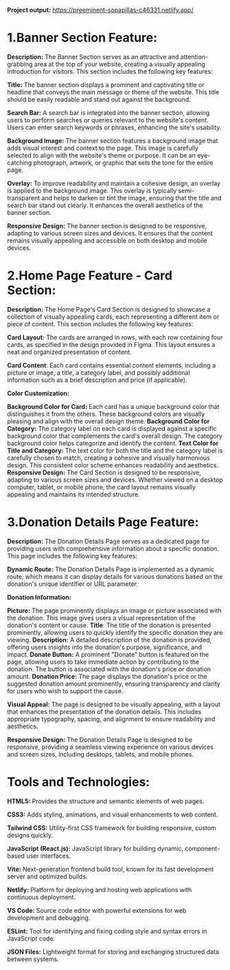 **Project output:** https://preeminent-sopapillas-c46331.netlify.app/


# 1.Banner Section Feature:

**Description:** The Banner Section serves as an attractive and attention-grabbing area at the top of your website, creating a visually appealing introduction for visitors. This section includes the following key features:

**Title:** The banner section displays a prominent and captivating title or headline that conveys the main message or theme of the website. This title should be easily readable and stand out against the background.

**Search Bar:** A search bar is integrated into the banner section, allowing users to perform searches or queries relevant to the website's content. Users can enter search keywords or phrases, enhancing the site's usability.

**Background Image:** The banner section features a background image that adds visual interest and context to the page. This image is carefully selected to align with the website's theme or purpose. It can be an eye-catching photograph, artwork, or graphic that sets the tone for the entire page.

**Overlay:** To improve readability and maintain a cohesive design, an overlay is applied to the background image. This overlay is typically semi-transparent and helps to darken or tint the image, ensuring that the title and search bar stand out clearly. It enhances the overall aesthetics of the banner section.

**Responsive Design:** The banner section is designed to be responsive, adapting to various screen sizes and devices. It ensures that the content remains visually appealing and accessible on both desktop and mobile devices.

# 2.Home Page Feature - Card Section:

**Description:** The Home Page's Card Section is designed to showcase a collection of visually appealing cards, each representing a different item or piece of content. This section includes the following key features:

**Card Layout:** The cards are arranged in rows, with each row containing four cards, as specified in the design provided in Figma. This layout ensures a neat and organized presentation of content.

**Card Content**: Each card contains essential content elements, including a picture or image, a title, a category label, and possibly additional information such as a brief description and price (if applicable).

**Color Customization:**

**Background Color for Card:** Each card has a unique background color that distinguishes it from the others. These background colors are visually pleasing and align with the overall design theme.
**Background Color for Category:** The category label on each card is displayed against a specific background color that complements the card's overall design. The category background color helps categorize and identify the content.
**Text Color for Title and Category:** The text color for both the title and the category label is carefully chosen to match, creating a cohesive and visually harmonious design. This consistent color scheme enhances readability and aesthetics.
**Responsive Design:** The Card Section is designed to be responsive, adapting to various screen sizes and devices. Whether viewed on a desktop computer, tablet, or mobile phone, the card layout remains visually appealing and maintains its intended structure.
# 3.Donation Details Page Feature:

**Description:** The Donation Details Page serves as a dedicated page for providing users with comprehensive information about a specific donation. This page includes the following key features:

**Dynamic Route:** The Donation Details Page is implemented as a dynamic route, which means it can display details for various donations based on the donation's unique identifier or URL parameter.

**Donation Information:**

**Picture:** The page prominently displays an image or picture associated with the donation. This image gives users a visual representation of the donation's content or cause.
**Title**: The title of the donation is presented prominently, allowing users to quickly identify the specific donation they are viewing.
**Description:** A detailed description of the donation is provided, offering users insights into the donation's purpose, significance, and impact.
**Donate Button:** A prominent "Donate" button is featured on the page, allowing users to take immediate action by contributing to the donation. The button is associated with the donation's price or donation amount.
**Donation Price:** The page displays the donation's price or the suggested donation amount prominently, ensuring transparency and clarity for users who wish to support the cause.

**Visual Appeal:** The page is designed to be visually appealing, with a layout that enhances the presentation of the donation details. This includes appropriate typography, spacing, and alignment to ensure readability and aesthetics.

**Responsive Design:** The Donation Details Page is designed to be responsive, providing a seamless viewing experience on various devices and screen sizes, including desktops, tablets, and mobile phones.

# Tools and Technologies:

**HTML5:** Provides the structure and semantic elements of web pages.

**CSS3:** Adds styling, animations, and visual enhancements to web content.

**Tailwind CSS:** Utility-first CSS framework for building responsive, custom designs quickly.

**JavaScript (React.js):** JavaScript library for building dynamic, component-based user interfaces.

**Vite:** Next-generation frontend build tool, known for its fast development server and optimized builds.

**Netlify:** Platform for deploying and hosting web applications with continuous deployment.

**VS Code:** Source code editor with powerful extensions for web development and debugging.

**ESLint:** Tool for identifying and fixing coding style and syntax errors in JavaScript code.

**JSON Files:** Lightweight format for storing and exchanging structured data between systems.


